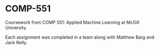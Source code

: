 # COMP-551
Coursework from COMP 551: Applied Machine Learning at McGill University.

Each assignment was completed in a team along with Matthew Barg and Jack Kelly.
